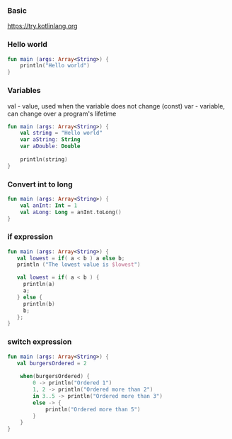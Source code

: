### Basic ###
https://try.kotlinlang.org

### Hello world

```kotlin
fun main (args: Array<String>) {
    println("Hello world")
}
```

### Variables
val -  value, used when the variable does not change (const)
var -  variable, can change over a program's lifetime
```kotlin
fun main (args: Array<String>) {
    val string = "Hello world" 
    var aString: String
    var aDouble: Double    
    
    println(string)
}
```
### Convert int to long
```kotlin
fun main (args: Array<String>) {
    val anInt: Int = 1
    val aLong: Long = anInt.toLong()
}
```

### if expression
```kotlin
fun main (args: Array<String>) {
   val lowest = if( a < b ) a else b;       
   println ("The lowest value is $lowest") 

   val lowest = if( a < b ) {
     println(a)
     a; 
   } else {
     println(b)
     b;
   };       
}
```

### switch expression
```kotlin
fun main (args: Array<String>) {
   val burgersOrdered = 2
    
    when(burgersOrdered) {
        0 -> println("Ordered 1")   
        1, 2 -> println("Ordered more than 2")   
        in 3..5 -> println("Ordered more than 3")   
        else -> {
            println("Ordered more than 5")
        }   
    }   
}
```